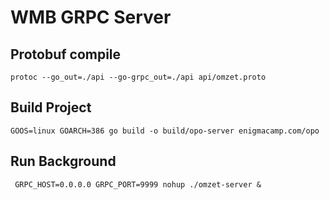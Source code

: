 # WMB GRPC Server

## Protobuf compile

```shell
protoc --go_out=./api --go-grpc_out=./api api/omzet.proto
```

## Build Project
```shell
GOOS=linux GOARCH=386 go build -o build/opo-server enigmacamp.com/opo
```

## Run Background
```shell
 GRPC_HOST=0.0.0.0 GRPC_PORT=9999 nohup ./omzet-server &
```
